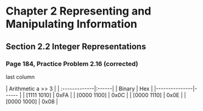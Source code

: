 # Chapter 2 Representing and Manipulating Information

## Section 2.2 Integer Representations
### Page 184, Practice Problem 2.16 (corrected)


last column

|  Arithmetic a \>\> 3 	|
| :-------------|:------|
| Binary	    |  Hex	|
|---------------|------ |
| \[1111 1010\] | 0xFA  |
| \[0000 1100\]	| 0x0C	|
| \[0000 1110\]	| 0x0E	|
| \[0000 1000\]	| 0x08	|








